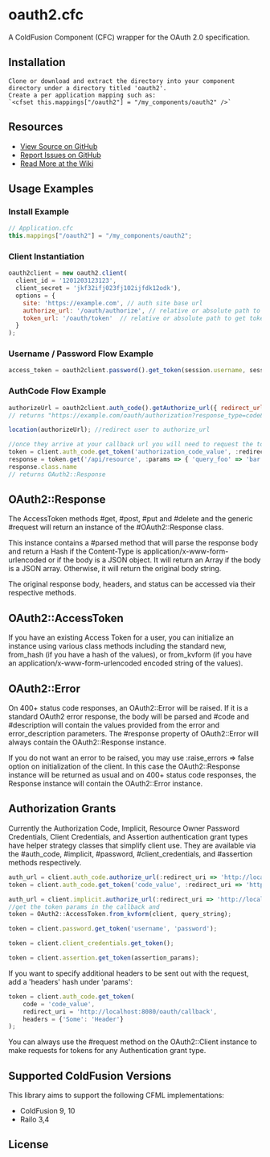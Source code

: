 # oauth2.cfc

A ColdFusion Component (CFC) wrapper for the OAuth 2.0 specification.

## Installation
    Clone or download and extract the directory into your component directory under a directory titled 'oauth2'.
    Create a per application mapping such as:
    `<cfset this.mappings["/oauth2"] = "/my_components/oauth2" />`

## Resources
* [View Source on GitHub][code]
* [Report Issues on GitHub][issues]
* [Read More at the Wiki][wiki]

[code]: https://github.com/joshuairl/oauth2
[issues]: https://github.com/joshuairl/oauth2/issues
[wiki]: https://wiki.github.com/joshuairl/oauth2

## Usage Examples

### Install Example
```javascript
// Application.cfc
this.mappings["/oauth2"] = "/my_components/oauth2";
```

### Client Instantiation
```javascript
oauth2client = new oauth2.client(
  client_id = '1201203123123',
  client_secret = 'jkf32ifj023fj102ijfdk12odk'), 
  options = { 
    site: 'https://example.com', // auth site base url
    authorize_url: '/oauth/authorize', // relative or absolute path to authorize
    token_url: '/oauth/token'  // relative or absolute path to get token
  }
);
```

### Username / Password Flow Example
```javascript
access_token = oauth2client.password().get_token(session.username, session.password);
```

### AuthCode Flow Example
```javascript
authorizeUrl = oauth2client.auth_code().getAuthorize_url({ redirect_url: 'http://localhost:8080/oauth2/callback' });
// returns "https://example.com/oauth/authorization?response_type=code&client_id=client_id&redirect_uri=http://localhost:8080/oauth2/callback"

location(authorizeUrl); //redirect user to authorize_url

//once they arrive at your callback url you will need to request the token with your retrieved code.
token = client.auth_code.get_token('authorization_code_value', :redirect_uri => 'http://localhost:8080/oauth2/callback', :headers => {'Authorization' => 'Basic some_password'})
response = token.get('/api/resource', :params => { 'query_foo' => 'bar' })
response.class.name
// returns OAuth2::Response
```

## OAuth2::Response
The AccessToken methods #get, #post, #put and #delete and the generic #request
will return an instance of the #OAuth2::Response class.

This instance contains a #parsed method that will parse the response body and
return a Hash if the Content-Type is application/x-www-form-urlencoded or if
the body is a JSON object.  It will return an Array if the body is a JSON
array.  Otherwise, it will return the original body string.

The original response body, headers, and status can be accessed via their
respective methods.

## OAuth2::AccessToken
If you have an existing Access Token for a user, you can initialize an instance
using various class methods including the standard new, from_hash (if you have
a hash of the values), or from_kvform (if you have an
application/x-www-form-urlencoded encoded string of the values).

## OAuth2::Error
On 400+ status code responses, an OAuth2::Error will be raised.  If it is a
standard OAuth2 error response, the body will be parsed and #code and #description will contain the values provided from the error and
error_description parameters.  The #response property of OAuth2::Error will
always contain the OAuth2::Response instance.

If you do not want an error to be raised, you may use :raise_errors => false
option on initialization of the client.  In this case the OAuth2::Response
instance will be returned as usual and on 400+ status code responses, the
Response instance will contain the OAuth2::Error instance.

## Authorization Grants
Currently the Authorization Code, Implicit, Resource Owner Password Credentials, Client Credentials, and Assertion
authentication grant types have helper strategy classes that simplify client
use.  They are available via the #auth_code, #implicit, #password, #client_credentials, and #assertion methods respectively.

```javascript
auth_url = client.auth_code.authorize_url(:redirect_uri => 'http://localhost:8080/oauth/callback');
token = client.auth_code.get_token('code_value', :redirect_uri => 'http://localhost:8080/oauth/callback');

auth_url = client.implicit.authorize_url(:redirect_uri => 'http://localhost:8080/oauth/callback');
//get the token params in the callback and
token = OAuth2::AccessToken.from_kvform(client, query_string);

token = client.password.get_token('username', 'password');

token = client.client_credentials.get_token();

token = client.assertion.get_token(assertion_params);
```

If you want to specify additional headers to be sent out with the
request, add a 'headers' hash under 'params':

```javascript
token = client.auth_code.get_token(
    code = 'code_value',
    redirect_uri = 'http://localhost:8080/oauth/callback', 
    headers = {'Some': 'Header'}
);
```

You can always use the #request method on the OAuth2::Client instance to make
requests for tokens for any Authentication grant type.

## Supported ColdFusion Versions
This library aims to support the following CFML
implementations:

* ColdFusion 9, 10
* Railo 3,4

## License
[license]: LICENSE.md
